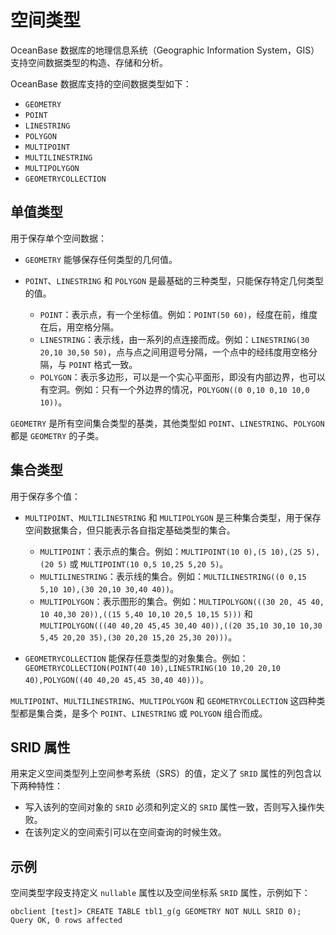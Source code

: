 # 空间类型

OceanBase 数据库的地理信息系统（Geographic Information System，GIS）支持空间数据类型的构造、存储和分析。

OceanBase 数据库支持的空间数据类型如下：

* `GEOMETRY`
* `POINT`
* `LINESTRING`
* `POLYGON`
* `MULTIPOINT`
* `MULTILINESTRING`
* `MULTIPOLYGON`
* `GEOMETRYCOLLECTION`

## 单值类型

用于保存单个空间数据：

* `GEOMETRY` 能够保存任何类型的几何值。

* `POINT`、`LINESTRING` 和 `POLYGON` 是最基础的三种类型，只能保存特定几何类型的值。

  * `POINT`：表示点，有一个坐标值。例如：`POINT(50 60)`，经度在前，维度在后，用空格分隔。
  * `LINESTRING`：表示线，由一系列的点连接而成。例如：`LINESTRING(30 20,10 30,50 50)`，点与点之间用逗号分隔，一个点中的经纬度用空格分隔，与 `POINT` 格式一致。
  * `POLYGON`：表示多边形，可以是一个实心平面形，即没有内部边界，也可以有空洞。例如：只有一个外边界的情况，`POLYGON((0 0,10 0,10 10,0 10))`。

`GEOMETRY` 是所有空间集合类型的基类，其他类型如 `POINT`、`LINESTRING`、`POLYGON` 都是 `GEOMETRY` 的子类。

## 集合类型

用于保存多个值：

* `MULTIPOINT`、`MULTILINESTRING` 和 `MULTIPOLYGON` 是三种集合类型，用于保存空间数据集合，但只能表示各自指定基础类型的集合。

  * `MULTIPOINT`：表示点的集合。例如：`MULTIPOINT(10 0),(5 10),(25 5),(20 5)` 或 `MULTIPOINT(10 0,5 10,25 5,20 5)`。
  * `MULTILINESTRING`：表示线的集合。例如：`MULTILINESTRING((0 0,15 5,10 10),(30 20,10 30,40 40))`。
  * `MULTIPOLYGON`：表示图形的集合。例如：`MULTIPOLYGON(((30 20, 45 40, 10 40,30 20)),((15 5,40 10,10 20,5 10,15 5)))` 和 `MULTIPOLYGON(((40 40,20 45,45 30,40 40)),((20 35,10 30,10 10,30 5,45 20,20 35),(30 20,20 15,20 25,30 20)))`。

* `GEOMETRYCOLLECTION` 能保存任意类型的对象集合。例如：`GEOMETRYCOLLECTION(POINT(40 10),LINESTRING(10 10,20 20,10 40),POLYGON((40 40,20 45,45 30,40 40)))`。

`MULTIPOINT`、`MULTILINESTRING`、`MULTIPOLYGON` 和 `GEOMETRYCOLLECTION` 这四种类型都是集合类，是多个 `POINT`、`LINESTRING` 或 `POLYGON` 组合而成。

## SRID 属性

用来定义空间类型列上空间参考系统（SRS）的值，定义了 `SRID` 属性的列包含以下两种特性：

* 写入该列的空间对象的 `SRID` 必须和列定义的 `SRID` 属性一致，否则写入操作失败。
* 在该列定义的空间索引可以在空间查询的时候生效。

## 示例

空间类型字段支持定义 `nullable` 属性以及空间坐标系 `SRID` 属性，示例如下：

```shell
obclient [test]> CREATE TABLE tbl1_g(g GEOMETRY NOT NULL SRID 0);
Query OK, 0 rows affected
```